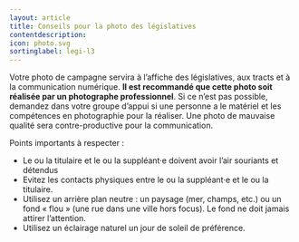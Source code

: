 ```yaml
---
layout: article
title: Conseils pour la photo des législatives
contentdescription:
icon: photo.svg
sortinglabel: legi-l3
---
```


Votre photo de campagne servira à l’affiche des législatives, aux tracts et à la communication numérique. **Il est recommandé que cette photo soit réalisée par un photographe professionnel**. Si ce n’est pas possible, demandez dans votre groupe d’appui si une personne a le matériel et les compétences en photographie pour la réaliser. Une photo de mauvaise qualité sera contre-productive pour la communication.

Points importants à respecter :
* Le ou la titulaire et le ou la suppléant·e doivent avoir l’air souriants et détendus
* Evitez les contacts physiques entre le ou la suppléant·e et le ou la titulaire.
* Utilisez un arrière plan neutre : un paysage (mer, champs, etc.) ou un fond « flou » (une rue dans une ville hors focus). Le fond ne doit jamais attirer l’attention.
* Utilisez un éclairage naturel un jour de soleil de préférence.

